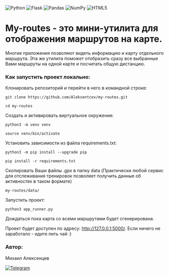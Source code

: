 ![Python](https://img.shields.io/badge/python-3670A0?style=for-the-badge&logo=python&logoColor=ffdd54) ![Flask](https://img.shields.io/badge/flask-%23000.svg?style=for-the-badge&logo=flask&logoColor=white) ![Pandas](https://img.shields.io/badge/pandas-%23150458.svg?style=for-the-badge&logo=pandas&logoColor=white) ![NumPy](https://img.shields.io/badge/numpy-%23013243.svg?style=for-the-badge&logo=numpy&logoColor=white) ![HTML5](https://img.shields.io/badge/html5-%23E34F26.svg?style=for-the-badge&logo=html5&logoColor=white)

# My-routes - это мини-утилита для отображения маршрутов на карте. 

Многие приложения позволяют видеть информацию и карту отдельного маршрута. Эта же утилита поможет отобразить сразу все выбранные Вами маршруты на одной карте и посчитать общую дистанцию.

### Как запустить проект локально:

Клонировать репозиторий и перейти в него в командной строке:

```
git clone https://github.com/Aleksentcev/my-routes.git
```

```
cd my-routes
```

Cоздать и активировать виртуальное окружение:

```
python3 -m venv venv
```
```
source venv/bin/activate
```

Установить зависимости из файла requirements.txt:

```
python3 -m pip install --upgrade pip
```

```
pip install -r requirements.txt
```

Скопировать Ваши файлы .gpx в папку data (Практически любой сервис для отслеживания тренировок позволяет получить данные об активностях в таком формате)

```
my-routes/data/
```

Запустить проект:

```
python3 app_runner.py
```

Дождаться пока карта со всеми маршрутами будет сгенерирована.

Проект будет доступен по адресу: http://127.0.0.1:5000/. Если ничего не заработало - идите пить чай :)

### Автор:

Михаил Алексенцев

[![Telegram](https://img.shields.io/badge/aleksentcev-2CA5E0?style=for-the-badge&logo=telegram&logoColor=white&link=https://t.me/aleksentcev)](https://t.me/aleksentcev)
